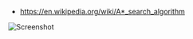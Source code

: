 * https://en.wikipedia.org/wiki/A*_search_algorithm

![Screenshot](/screenshot.png?raw=true "Screenshot")
